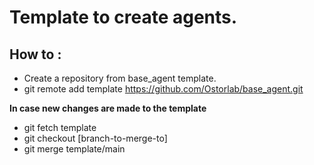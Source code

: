 # Template to create agents.

## How to :
* Create a repository from base_agent template.
* git remote add template https://github.com/Ostorlab/base_agent.git


**In case new changes are made to the template**


* git fetch template
* git checkout [branch-to-merge-to]
* git merge template/main

